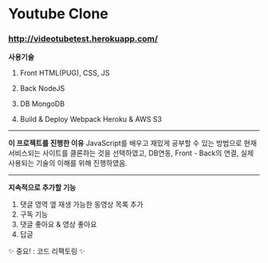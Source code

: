 # Youtube Clone

### http://videotubetest.herokuapp.com/

**사용기술**

1. Front
   HTML(PUG), CSS, JS

2. Back
   NodeJS

3. DB
   MongoDB

4. Build & Deploy
   Webpack
   Heroku & AWS S3

---

**이 프로젝트를 진행한 이유**
JavaScript를 배우고 재밌게 공부할 수 있는 방법으로 현재 서비스되는 사이트를 클론하는 것을 선택하였고,
DB연동, Front - Back의 연결, 실제 사용되는 기술의 이해를 위해 진행하였음.

---

**지속적으로 추가할 기능**

1. 댓글 영역 옆 재생 가능한 동영상 목록 추가
2. 구독 기능
3. 댓글 좋아요 & 영상 좋아요
4. 답글

✨ 중요! : 코드 리팩토링 ✨
